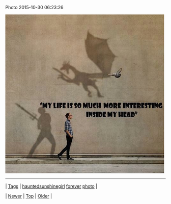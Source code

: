 <!--
title: Photo 2015-10-30 06
date: 2020-06-28T15:27:00.096Z
tags: hauntedsunshinegirl, forever, photo
-->


Photo 2015-10-30 06:23:26

![](132197016123-0.jpg)

<!--BOTTOM-POST-NAVIGATION-->
---

| [Tags](tags.md) | [hauntedsunshinegirl](tag-hauntedsunshinegirl.md) [forever](tag-forever.md) [photo](tag-photo.md) |

| [Newer](132133998584.md) | [Top](index.md) | [Older](132199449749.md) |